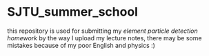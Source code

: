 # SJTU_summer_school
this repository is used for submitting my *element particle detection homework*
by the way I upload my lecture notes, there may be some mistakes because of my poor English and physics :)
